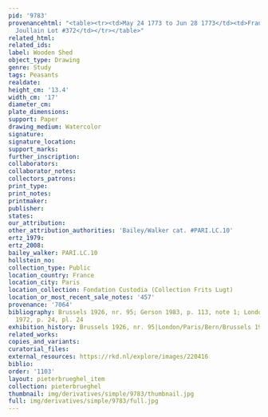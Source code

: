 ```yaml
---
pid: '9783'
provenancehtml: "<table><tr><td>May 24 1773 to Jun 28 1773</td><td>France Paris</td><td>Sale
  Joullain Lot #372</td></tr></table>"
related_html:
related_ids:
label: Wooden Shed
object_type: Drawing
genre: Study
tags: Peasants
realdate:
height_cm: '13.4'
width_cm: '17'
diameter_cm:
plate_dimensions:
support: Paper
drawing_medium: Watercolor
signature:
signature_location:
support_marks:
further_inscription:
collaborators:
collaborator_notes:
collectors_patrons:
print_type:
print_notes:
printmaker:
publisher:
states:
our_attribution:
other_attribution_authorities: 'Bailey/Walker cat. #PARI.LC.10'
ertz_1979:
ertz_2008:
bailey_walker: PARI.LC.10
hollstein_no:
collection_type: Public
location_country: France
location_city: Paris
location_collection: Fondation Custodia (Collection Frits Lugt)
location_or_most_recent_sale_notes: '457'
provenance: '7064'
bibliography: Brussels 1926, nr. 95; Gerson 1983, p. 113, note 1; London/Paris/Bern/Brussels
  1972, p. 24, pl. 24
exhibition_history: Brussels 1926, nr. 95|London/Paris/Bern/Brussels 1972, pl. 24
related_works:
copies_and_variants:
curatorial_files:
external_resources: https://rkd.nl/explore/images/220416
biblio:
order: '1103'
layout: pieterbrueghel_item
collection: pieterbrueghel
thumbnail: img/derivatives/simple/9783/thumbnail.jpg
full: img/derivatives/simple/9783/full.jpg
---
```

